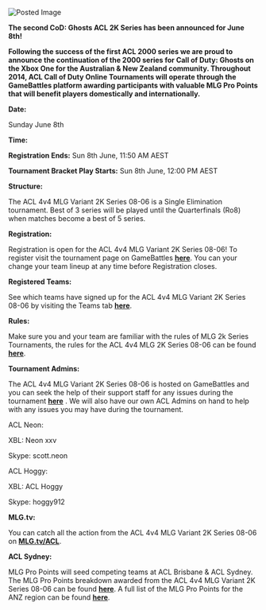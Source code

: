![Posted Image](http://i.imgur.com/u8KXzPx.jpg?1?8685)





**The second CoD: Ghosts ACL 2K Series has been announced for June 8th!**





**Following the success of the first ACL 2000 series we are proud to announce the continuation of the 2000 series for Call of Duty: Ghosts on the Xbox One for the Australian & New Zealand community. Throughout 2014, ACL Call of Duty Online Tournaments will operate through the GameBattles platform awarding participants with valuable MLG Pro Points that will benefit players domestically and internationally.**





**Date:**


Sunday June 8th






**Time:**



**Registration Ends:**
 Sun 8th June, 11:50 AM AEST



**Tournament Bracket Play Starts:**
 Sun 8th June, 12:00 PM AEST






**Structure:**


The ACL 4v4 MLG Variant 2K Series 08-06 is a Single Elimination tournament. Best of 3 series will be played until the Quarterfinals (Ro8) when matches become a best of 5 series. 






**Registration:**


Registration is open for the ACL 4v4 MLG Variant 2K Series 08-06! To register visit the tournament page on GameBattles 
**[here](http://gamebattles.majorleaguegaming.com/xboxone/call-of-duty-ghosts/tournament/acl-4v4-mlg2k-series-08-06)**. You can your change your team lineup at any time before Registration closes. 






**Registered Teams:**


See which teams have signed up for the ACL 4v4 MLG Variant 2K Series 08-06 by visiting the Teams tab 
**[here](http://gamebattles.majorleaguegaming.com/xboxone/call-of-duty-ghosts/tournament/acl-4v4-mlg2k-series-08-06/teams)**.






**Rules:**


Make sure you and your team are familiar with the rules of MLG 2k Series Tournaments, the rules for the ACL 4v4 MLG 2K Series 08-06 can be found 
**[here](http://gamebattles.majorleaguegaming.com/xboxone/call-of-duty-ghosts/tournament/acl-4v4-mlg2k-series-08-06/rules)**.






**Tournament Admins:**


The ACL 4v4 MLG Variant 2K Series 08-06 is hosted on GameBattles and you can seek the help of their support staff for any issues during the tournament 
**[here](http://gamebattles.majorleaguegaming.com/xboxone/call-of-duty-ghosts/tournament/acl-4v4-mlg2k-series-08-06/support)**
. We will also have our own ACL Admins on hand to help with any issues you may have during the tournament.






ACL Neon: 


XBL: Neon xxv


Skype: scott.neon






ACL Hoggy:

XBL: ACL Hoggy


Skype: hoggy912






**MLG.tv:**


You can catch all the action from the ACL 4v4 MLG Variant 2K Series 08-06 on 
**[MLG.tv/ACL](http://tv.majorleaguegaming.com/show/acl)**.






**ACL Sydney:**


MLG Pro Points will seed competing teams at ACL Brisbane & ACL Sydney. The MLG Pro Points breakdown awarded from the ACL 4v4 MLG Variant 2K Series 08-06 can be found 
**[here](http://gamebattles.majorleaguegaming.com/xboxone/call-of-duty-ghosts/tournament/acl-4v4-mlg2k-series-08-06/info)**. A full list of the MLG Pro Points for the ANZ region can be found 
**[here](http://gamebattles.majorleaguegaming.com/xbox360/call-of-duty-ghosts/pro-points?region=aus)**.